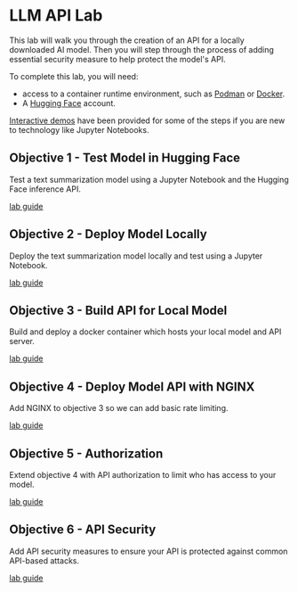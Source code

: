 # LLM API Lab

This lab will walk you through the creation of an API for a locally downloaded AI model.  Then you will step through the process of adding essential security measure to help protect the model's API.

To complete this lab, you will need:

- access to a container runtime environment, such as [Podman](https://podman.io/) or [Docker](https://docker.com).
- A [Hugging Face](https://huggingface.co/) account.

 [Interactive demos](https://app.revel.vivun.com/demos/collections/5b350f9b-a933-442f-b0f9-bba421b81b6c) have been provided for some of the steps if you are new to technology like Jupyter Notebooks.

## Objective 1 - Test Model in Hugging Face

Test a text summarization model using a Jupyter Notebook and the Hugging Face inference API.

[lab guide](./objective1/README.md)

## Objective 2 - Deploy Model Locally

Deploy the text summarization model locally and test using a Jupyter Notebook.

[lab guide](./objective2/README.md)

## Objective 3 - Build API for Local Model

Build and deploy a docker container which hosts your local model and API server.

[lab guide](./objective3/README.md)

## Objective 4 - Deploy Model API with NGINX

Add NGINX to objective 3 so we can add basic rate limiting.

[lab guide](./objective4)

## Objective 5 - Authorization

Extend objective 4 with API authorization to limit who has access to your model.

[lab guide](./objective5)

## Objective 6 - API Security

Add API security measures to ensure your API is protected against common API-based attacks.

[lab guide](./objective6)